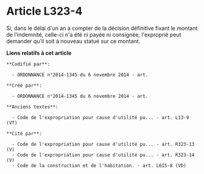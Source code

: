 # Article L323-4

Si, dans le délai d'un an à compter de la décision définitive fixant le montant de l'indemnité, celle-ci n'a été ni payée ni
consignée, l'exproprié peut demander qu'il soit à nouveau statué sur ce montant.

**Liens relatifs à cet article**

	**Codifié par**:

	  - ORDONNANCE n°2014-1345 du 6 novembre 2014 - art.

	**Créé par**:

	  - ORDONNANCE n°2014-1345 du 6 novembre 2014 - art.

	**Anciens textes**:

	  - Code de l'expropriation pour cause d'utilité pu... - art. L13-9 (VT)

	**Cité par**:

	  - Code de l'expropriation pour cause d'utilité pu... - art. R323-13 (V)
	  - Code de l'expropriation pour cause d'utilité pu... - art. R323-14 (V)
	  - Code de la construction et de l'habitation. - art. L615-8 (VD)
